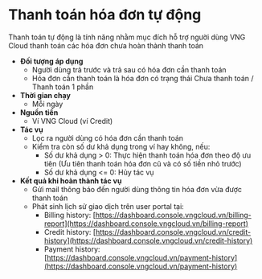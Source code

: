 # Thanh toán hóa đơn tự động

Thanh toán tự động là tính năng nhằm mục đích hỗ trợ người dùng VNG Cloud thanh toán các hóa đơn chưa hoàn thành thanh toán

* **Đối tượng áp dụng**
  * Người dùng trả trước và trả sau có hóa đơn cần thanh toán
  * Hóa đơn cần thanh toán là hóa đơn có trạng thái Chưa thanh toán / Thanh toán 1 phần
* **Thời gian chạy**
  * Mỗi ngày
* **Nguồn tiền**
  * Ví VNG Cloud (ví Credit)
* **Tác vụ**
  * Lọc ra người dùng có hóa đơn cần thanh toán
  * Kiểm tra còn số dư khả dụng trong ví hay không, nếu:
    * Số dư khả dụng > 0: Thực hiện thanh toán hóa đơn theo độ ưu tiên (Ưu tiên thanh toán hóa đơn cũ và có số tiền nhỏ trước)
    * Số dư khả dụng <= 0: Hủy tác vụ
* **Kết quả khi hoàn thành tác vụ**
  * Gửi mail thông báo đến người dùng thông tin hóa đơn vừa được thanh toán
  * Phát sinh lịch sử giao dịch trên user portal tại:
    * Billing history: [https://dashboard.console.vngcloud.vn/billing-report](https://dashboard.console.vngcloud.vn/billing-report)
    * Credit history: [https://dashboard.console.vngcloud.vn/credit-history](https://dashboard.console.vngcloud.vn/credit-history)
    * Payment history: [https://dashboard.console.vngcloud.vn/payment-history](https://dashboard.console.vngcloud.vn/payment-history)
